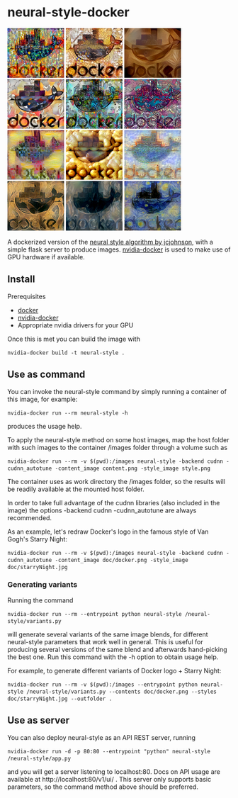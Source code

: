 # neural-style-docker

![Stylized Docker](./doc/docker_afremov_sw5000_ss1.png)
![Stylized Docker](./doc/docker_broca_sw5000_ss1.png)
![Stylized Docker](./doc/docker_brownrays_sw375_ss1.png)
![Stylized Docker](./doc/docker_ediaonise_sw1500_ss1.png)
![Stylized Docker](./doc/docker_edimburgGraffit_sw20000.0_ss1.png)
![Stylized Docker](./doc/docker_himesama_sw10000_ss1.png)
![Stylized Docker](./doc/docker_paisaje_urbano-hundertwasser_sw2000_ss1.png)
![Stylized Docker](./doc/docker_potatoes_sw375_ss1.png)
![Stylized Docker](./doc/docker_RenoirDogesPalaceVenice_sw1500_ss1.png)
![Stylized Docker](./doc/docker_revellerAndCourtesan_sw2000_ss1.png)
![Stylized Docker](./doc/docker_seated-nude_sw375_ss1.png)
![Stylized Docker](./doc/docker_starryNight_sw1500_ss1.png)

A dockerized version of the [neural style algorithm by jcjohnson](https://github.com/jcjohnson/neural-style), with a simple flask server to produce images. [nvidia-docker](https://github.com/NVIDIA/nvidia-docker) is used to make use of GPU hardware if available.

## Install

Prerequisites

* [docker](https://www.docker.com/)
* [nvidia-docker](https://github.com/NVIDIA/nvidia-docker)
* Appropriate nvidia drivers for your GPU

Once this is met you can build the image with

	nvidia-docker build -t neural-style .

## Use as command

You can invoke the neural-style command by simply running a container of this image, for example:

	nvidia-docker run --rm neural-style -h

produces the usage help.

To apply the neural-style method on some host images, map the host folder with such images to the container /images folder through a volume such as

	nvidia-docker run --rm -v $(pwd):/images neural-style -backend cudnn -cudnn_autotune -content_image content.png -style_image style.png

The container uses as work directory the /images folder, so the results will be readily available at the mounted host folder.

In order to take full advantage of the cudnn libraries (also included in the image) the options -backend cudnn -cudnn_autotune are always recommended.

As an example, let's redraw Docker's logo in the famous style of Van Gogh's Starry Night:

	nvidia-docker run --rm -v $(pwd):/images neural-style -backend cudnn -cudnn_autotune -content_image doc/docker.png -style_image doc/starryNight.jpg

### Generating variants

Running the command 

	nvidia-docker run --rm --entrypoint python neural-style /neural-style/variants.py

will generate several variants of the same image blends, for different neural-style parameters that work well in general. This is useful for producing several versions of the same blend and afterwards hand-picking the best one. Run this command with the -h option to obtain usage help.

For example, to generate different variants of Docker logo + Starry Night:

	nvidia-docker run --rm -v $(pwd):/images --entrypoint python neural-style /neural-style/variants.py --contents doc/docker.png --styles doc/starryNight.jpg --outfolder .

	
## Use as server

You can also deploy neural-style as an API REST server, running

	nvidia-docker run -d -p 80:80 --entrypoint "python" neural-style /neural-style/app.py

and you will get a server listening to localhost:80. Docs on API usage are available at http://localhost:80/v1/ui/ . This server only supports basic parameters, so the command method above should be preferred.

